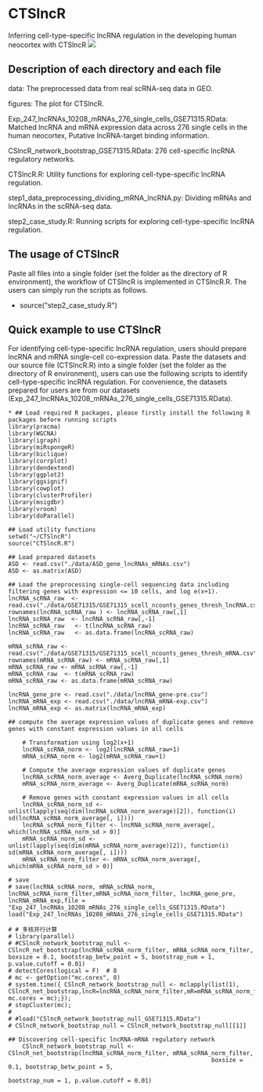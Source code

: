 # CTSlncR
Inferring cell-type-specific lncRNA regulation in the developing human neocortex with CTSlncR
![](https://github.com/linxi159/CTSlncR/blob/main/figures/Figure_1.jpg) 

## Description of each directory and each file
data: The preprocessed data from real scRNA-seq data in GEO.

figures: The plot for CTSlncR.

Exp_247_lncRNAs_10208_mRNAs_276_single_cells_GSE71315.RData: Matched lncRNA and mRNA expression data across 276 single cells in the human neocortex, Putative lncRNA-target binding information.

CSlncR_network_bootstrap_GSE71315.RData: 276 cell-specific lncRNA regulatory networks.

CTSlncR.R: Utility functions for exploring cell-type-specific lncRNA regulation.

step1_data_preprocessing_dividing_mRNA_lncRNA.py: Dividing mRNAs and lncRNAs in the scRNA-seq data.

step2_case_study.R: Running scripts for exploring cell-type-specific lncRNA regulation.

## The usage of CTSlncR
Paste all files into a single folder (set the folder as the directory of R environment), the workflow of CTSlncR is implemented in CTSlncR.R. The users can simply run the scripts as follows.

* source("step2_case_study.R")

## Quick example to use CTSlncR
For identifying cell-type-specific lncRNA regulation, users should prepare lncRNA and mRNA single-cell co-expression data. Paste the datasets and our source file (CTSlncR.R) into a single folder (set the folder as the directory of R environment), users can use the following scripts to identify cell-type-specific lncRNA regulation. For convenience, the datasets prepared for users are from our datasets (Exp_247_lncRNAs_10208_mRNAs_276_single_cells_GSE71315.RData).
```
* ## Load required R packages, please firstly install the following R packages before running scripts
library(pracma)
library(WGCNA)
library(igraph)
library(miRspongeR)
library(biclique)
library(corrplot)
library(dendextend)
library(ggplot2)
library(ggsignif)
library(cowplot)
library(clusterProfiler)
library(msigdbr)
library(vroom)
library(doParallel)

## Load utility functions
setwd("~/CTSlncR")
source("CTSlncR.R")

## Load prepared datasets
ASD <- read.csv("./data/ASD_gene_lncRNAs_mRNAs.csv")
ASD <- as.matrix(ASD)

## Load the preprocessing single-cell sequencing data including filtering genes with expression <= 10 cells, and log e(x+1).
lncRNA_scRNA_raw  <- read.csv("./data/GSE71315/GSE71315_scell_ncounts_genes_thresh_lncRNA.csv")
rownames(lncRNA_scRNA_raw ) <- lncRNA_scRNA_raw[,1]
lncRNA_scRNA_raw  <- lncRNA_scRNA_raw[,-1]
lncRNA_scRNA_raw   <- t(lncRNA_scRNA_raw)
lncRNA_scRNA_raw   <- as.data.frame(lncRNA_scRNA_raw)

mRNA_scRNA_raw <- read.csv("./data/GSE71315/GSE71315_scell_ncounts_genes_thresh_mRNA.csv")
rownames(mRNA_scRNA_raw) <- mRNA_scRNA_raw[,1]
mRNA_scRNA_raw <- mRNA_scRNA_raw[,-1]
mRNA_scRNA_raw  <- t(mRNA_scRNA_raw)
mRNA_scRNA_raw <- as.data.frame(mRNA_scRNA_raw)

lncRNA_gene_pre <- read.csv("./data/lncRNA_gene-pre.csv")
lncRNA_mRNA_exp <- read.csv("./data/lncRNA_mRNA-exp.csv")
lncRNA_mRNA_exp <- as.matrix(lncRNA_mRNA_exp)

## compute the average expression values of duplicate genes and remove genes with constant expression values in all cells

    # Transformation using log2(x+1)
    lncRNA_scRNA_norm <- log2(lncRNA_scRNA_raw+1)
    mRNA_scRNA_norm <- log2(mRNA_scRNA_raw+1) 

    # Compute the average expression values of duplicate genes
    lncRNA_scRNA_norm_average <- Averg_Duplicate(lncRNA_scRNA_norm)
    mRNA_scRNA_norm_average <- Averg_Duplicate(mRNA_scRNA_norm)

    # Remove genes with constant expression values in all cells
    lncRNA_scRNA_norm_sd <- unlist(lapply(seq(dim(lncRNA_scRNA_norm_average)[2]), function(i) sd(lncRNA_scRNA_norm_average[, i])))
    lncRNA_scRNA_norm_filter <- lncRNA_scRNA_norm_average[, which(lncRNA_scRNA_norm_sd > 0)]
    mRNA_scRNA_norm_sd <- unlist(lapply(seq(dim(mRNA_scRNA_norm_average)[2]), function(i) sd(mRNA_scRNA_norm_average[, i])))
    mRNA_scRNA_norm_filter <- mRNA_scRNA_norm_average[, which(mRNA_scRNA_norm_sd > 0)]

# save    
# save(lncRNA_scRNA_norm, mRNA_scRNA_norm, lncRNA_scRNA_norm_filter,mRNA_scRNA_norm_filter, lncRNA_gene_pre, lncRNA_mRNA_exp,file = "Exp_247_lncRNAs_10208_mRNAs_276_single_cells_GSE71315.RData")
load("Exp_247_lncRNAs_10208_mRNAs_276_single_cells_GSE71315.RData")

# # 多核并行计算
# library(parallel)
# #CSlncR_network_bootstrap_null <- CSlncR_net_bootstrap(lncRNA_scRNA_norm_filter, mRNA_scRNA_norm_filter, boxsize = 0.1, bootstrap_betw_point = 5, bootstrap_num = 1, p.value.cutoff = 0.01)
# detectCores(logical = F)  # 8
# mc <- getOption("mc.cores", 8)
# system.time({ CSlncR_network_bootstrap_null <- mclapply(list(1), CSlncR_net_bootstrap,lncR=lncRNA_scRNA_norm_filter,mR=mRNA_scRNA_norm_filter, mc.cores = mc);});
# stopCluster(mc);
# 
# #load("CSlncR_network_bootstrap_null_GSE71315.RData")
# CSlncR_network_bootstrap_null = CSlncR_network_bootstrap_null[[1]]

## Discovering cell-specific lncRNA-mRNA regulatory network   
    CSlncR_network_bootstrap_null <- CSlncR_net_bootstrap(lncRNA_scRNA_norm_filter, mRNA_scRNA_norm_filter, 
                                                          boxsize = 0.1, bootstrap_betw_point = 5, 
                                                          bootstrap_num = 1, p.value.cutoff = 0.01)
```





